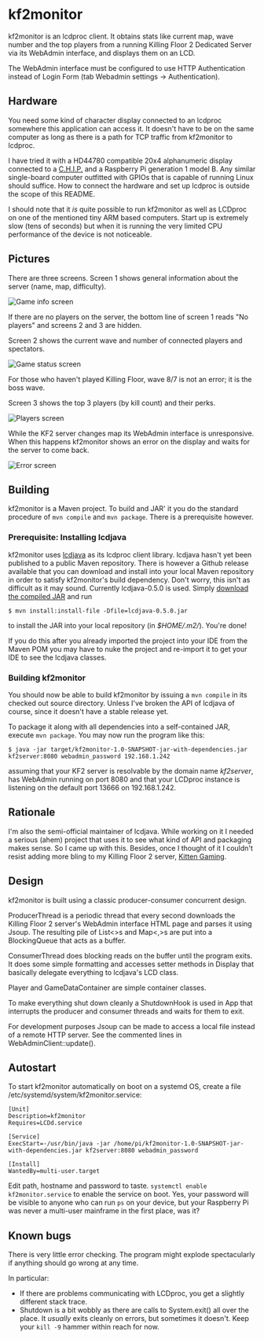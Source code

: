 kf2monitor
==========

kf2monitor is an lcdproc client. It obtains stats like current map, wave number and the top players from a running Killing Floor 2 Dedicated Server via its WebAdmin interface, and displays them on an LCD.

The WebAdmin interface must be configured to use HTTP Authentication instead of Login Form (tab Webadmin settings -> Authentication).

Hardware
--------

You need some kind of character display connected to an lcdproc somewhere this application can access it. It doesn't have to be on the same computer as long as there is a path for TCP traffic from kf2monitor to lcdproc.

I have tried it with a HD44780 compatible 20x4 alphanumeric display connected to a [C.H.I.P.][chip] and a Raspberry Pi generation 1 model B. Any similar single-board computer outfitted with GPIOs that is capable of running Linux should suffice. How to connect the hardware and set up lcdproc is outside the scope of this README.

I should note that it *is* quite possible to run kf2monitor as well as LCDproc on one of the mentioned tiny ARM based computers. Start up is extremely slow (tens of seconds) but when it is running the very limited CPU performance of the device is not noticeable.

[chip]: https://getchip.com/

Pictures
----------

There are three screens. Screen 1 shows general information about the server (name, map, difficulty).

![Game info screen](doc/screen1.jpg)

If there are no players on the server, the bottom line of screen 1 reads "No players" and screens 2 and 3 are hidden.

Screen 2 shows the current wave and number of connected players and spectators.

![Game status screen](doc/screen2.jpg)

For those who haven't played Killing Floor, wave 8/7 is not an error; it is the boss wave.

Screen 3 shows the top 3 players (by kill count) and their perks.

![Players screen](doc/screen3.jpg)

While the KF2 server changes map its WebAdmin interface is unresponsive. When this happens kf2monitor shows an error on the display and waits for the server to come back.

![Error screen](doc/alert.jpg)

Building
--------

kf2monitor is a Maven project. To build and JAR' it you do the standard procedure of `mvn compile` and `mvn package`. There is a prerequisite however.

### Prerequisite: Installing lcdjava

kf2monitor uses [lcdjava][] as its lcdproc client library. lcdjava hasn't yet been published to a public Maven repository. There is however a Github release available that you can download and install into your local Maven repository in order to satisfy kf2monitor's build dependency. Don't worry, this isn't as difficult as it may sound. Currently lcdjava-0.5.0 is used. Simply [download the compiled JAR][lcdjava] and run

    $ mvn install:install-file -Dfile=lcdjava-0.5.0.jar

to install the JAR into your local repository (in *$HOME/.m2/*). You're done!

If you do this after you already imported the project into your IDE from the Maven POM you may have to nuke the project and re-import it to get your IDE to see the lcdjava classes.

### Building kf2monitor

You should now be able to build kf2monitor by issuing a `mvn compile` in its checked out source directory. Unless I've broken the API of lcdjava of course, since it doesn't have a stable release yet.

To package it along with all dependencies into a self-contained JAR, execute `mvn package`. You may now run the program like this:

    $ java -jar target/kf2monitor-1.0-SNAPSHOT-jar-with-dependencies.jar kf2server:8080 webadmin_password 192.168.1.242

assuming that your KF2 server is resolvable by the domain name *kf2server*, has WebAdmin running on port 8080 and that your LCDproc instance is listening on the default port 13666 on 192.168.1.242.

[lcdjava]: https://github.com/lcdproc/lcdjava/releases/download/0.5.0/lcdjava-0.5.0.jar

Rationale
---------

I'm also the semi-official maintainer of lcdjava. While working on it I needed a serious (ahem) project that uses it to see what kind of API and packaging makes sense. So I came up with this. Besides, once I thought of it I couldn't resist adding more bling to my Killing Floor 2 server, [Kitten Gaming](http://www.antoneliasson.se/kitten-gaming).

Design
------

kf2monitor is built using a classic producer-consumer concurrent design.

ProducerThread is a periodic thread that every second downloads the Killing Floor 2 server's WebAdmin interface HTML page and parses it using Jsoup. The resulting pile of List<>s and Map<,>s are put into a BlockingQueue that acts as a buffer.

ConsumerThread does blocking reads on the buffer until the program exits. It does some simple formatting and accesses setter methods in Display that basically delegate everything to lcdjava's LCD class.

Player and GameDataContainer are simple container classes.

To make everything shut down cleanly a ShutdownHook is used in App that interrupts the producer and consumer threads and waits for them to exit.

For development purposes Jsoup can be made to access a local file instead of a remote HTTP server. See the commented lines in WebAdminClient::update().

Autostart
---------

To start kf2monitor automatically on boot on a systemd OS, create a file /etc/systemd/system/kf2monitor.service:

```
[Unit]
Description=kf2monitor
Requires=LCDd.service

[Service]
ExecStart=-/usr/bin/java -jar /home/pi/kf2monitor-1.0-SNAPSHOT-jar-with-dependencies.jar kf2server:8080 webadmin_password

[Install]
WantedBy=multi-user.target
```

Edit path, hostname and password to taste. `systemctl enable kf2monitor.service` to enable the service on boot. Yes, your password will be visible to anyone who can run `ps` on your device, but your Raspberry Pi was never a multi-user mainframe in the first place, was it?

Known bugs
----------

There is very little error checking. The program might explode spectacularly if anything should go wrong at any time.

In particular:

 - If there are problems communicating with LCDproc, you get a slightly different stack trace.
 - Shutdown is a bit wobbly as there are calls to System.exit() all over the place. It *usually* exits cleanly on errors, but sometimes it doesn't. Keep your `kill -9` hammer within reach for now.
